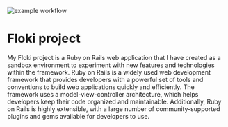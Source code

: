 ![example workflow](https://github.com/oostach/floki/actions/workflows/rspec.yml/badge.svg?event=push)

# Floki project

My Floki project is a Ruby on Rails web application that I have created as a sandbox environment to experiment with new features and technologies within the framework. Ruby on Rails is a widely used web development framework that provides developers with a powerful set of tools and conventions to build web applications quickly and efficiently. The framework uses a model-view-controller architecture, which helps developers keep their code organized and maintainable. Additionally, Ruby on Rails is highly extensible, with a large number of community-supported plugins and gems available for developers to use.
